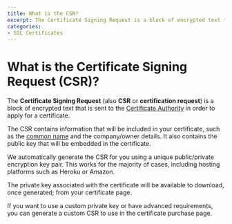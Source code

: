 ```yaml
---
title: What is the CSR?
excerpt: The Certificate Signing Request is a block of encrypted text that is sent to the Certificate Authority in order to apply for a certificate.
categories:
- SSL Certificates
---
```


# What is the Certificate Signing Request (CSR)?

The **Certificate Signing Request** (also **CSR** or **certification request**) is a block of encrypted text that is sent to the [Certificate Authority](/articles/what-is-certificate-authority) in order to apply for a certificate.

The CSR contains information that will be included in your certificate, such as the [common name](/articles/what-is-common-name) and the company/owner details. It also contains the public key that will be embedded in the certificate.

<info>
We automatically generate the CSR for you using a unique public/private encryption key pair. This works for the majority of cases, including hosting platforms such as Heroku or Amazon.

The private key associated with the certificate will be available to download, once generated; from your certificate page.

If you want to use a custom private key or have advanced requirements, you can generate a custom CSR to use in the certificate purchase page.
</info>


